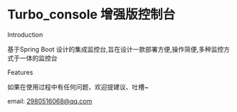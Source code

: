 # Turbo_console 增强版控制台

Introduction


基于Spring Boot 设计的集成监控台,旨在设计一款部署方便,操作简便,多种监控方式于一体的监控台




Features

如果在使用过程中有任何问题，欢迎提建议、吐槽~


email: 2980516068@qq.com
